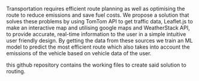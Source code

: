 Transportation requires efficient route planning as well as optimising the route to reduce emissions and save fuel costs.  We propose a solution that  solves these problems by using TomTom API to get traffic data, Leaflet.js to make an interactive map and utilising google maps and WeatherStack API,  to provide accurate, real-time information to the user in a simple intuitive 
user friendly design.
By getting the data from these sources we train an ML model to predict the most efficient route which also takes into account the emissions of the vehicle based on vehicle data of the user.

this github repository contains the working files to create said solution to routing.
